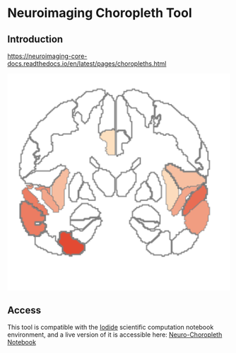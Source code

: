 # Neuroimaging Choropleth Tool


## Introduction
https://neuroimaging-core-docs.readthedocs.io/en/latest/pages/choropleths.html

![](https://raw.githubusercontent.com/DevinBayly/neuro-choro/iodide/test.png)

## Access

This tool is compatible with the [Iodide](https://alpha.iodide.io/) scientific computation notebook environment, and a live version of it is accessible here:
[Neuro-Choropleth Notebook](https://alpha.iodide.io/notebooks/3446/?viewMode=report)
